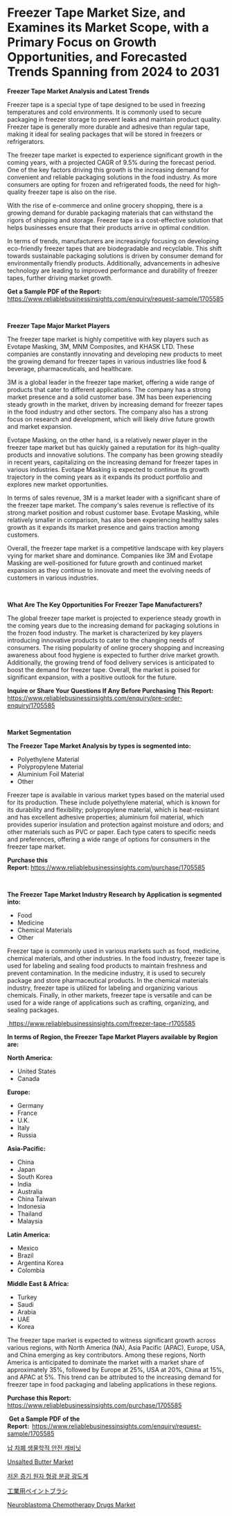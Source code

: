 <p><h1>Freezer Tape Market Size, and Examines its Market Scope, with a Primary Focus on Growth Opportunities, and Forecasted Trends Spanning from 2024 to 2031</h1></p><p><strong>Freezer Tape Market Analysis and Latest Trends</strong></p>
<p><p>Freezer tape is a special type of tape designed to be used in freezing temperatures and cold environments. It is commonly used to secure packaging in freezer storage to prevent leaks and maintain product quality. Freezer tape is generally more durable and adhesive than regular tape, making it ideal for sealing packages that will be stored in freezers or refrigerators.</p><p>The freezer tape market is expected to experience significant growth in the coming years, with a projected CAGR of 9.5% during the forecast period. One of the key factors driving this growth is the increasing demand for convenient and reliable packaging solutions in the food industry. As more consumers are opting for frozen and refrigerated foods, the need for high-quality freezer tape is also on the rise.</p><p>With the rise of e-commerce and online grocery shopping, there is a growing demand for durable packaging materials that can withstand the rigors of shipping and storage. Freezer tape is a cost-effective solution that helps businesses ensure that their products arrive in optimal condition.</p><p>In terms of trends, manufacturers are increasingly focusing on developing eco-friendly freezer tapes that are biodegradable and recyclable. This shift towards sustainable packaging solutions is driven by consumer demand for environmentally friendly products. Additionally, advancements in adhesive technology are leading to improved performance and durability of freezer tapes, further driving market growth.</p></p>
<p><strong>Get a Sample PDF of the Report:&nbsp;</strong> <a href="https://www.reliablebusinessinsights.com/enquiry/request-sample/1705585">https://www.reliablebusinessinsights.com/enquiry/request-sample/1705585</a></p>
<p>&nbsp;</p>
<p><strong>Freezer Tape Major Market Players</strong></p>
<p><p>The freezer tape market is highly competitive with key players such as Evotape Masking, 3M, MNM Composites, and KHASK LTD. These companies are constantly innovating and developing new products to meet the growing demand for freezer tapes in various industries like food & beverage, pharmaceuticals, and healthcare.</p><p>3M is a global leader in the freezer tape market, offering a wide range of products that cater to different applications. The company has a strong market presence and a solid customer base. 3M has been experiencing steady growth in the market, driven by increasing demand for freezer tapes in the food industry and other sectors. The company also has a strong focus on research and development, which will likely drive future growth and market expansion.</p><p>Evotape Masking, on the other hand, is a relatively newer player in the freezer tape market but has quickly gained a reputation for its high-quality products and innovative solutions. The company has been growing steadily in recent years, capitalizing on the increasing demand for freezer tapes in various industries. Evotape Masking is expected to continue its growth trajectory in the coming years as it expands its product portfolio and explores new market opportunities.</p><p>In terms of sales revenue, 3M is a market leader with a significant share of the freezer tape market. The company's sales revenue is reflective of its strong market position and robust customer base. Evotape Masking, while relatively smaller in comparison, has also been experiencing healthy sales growth as it expands its market presence and gains traction among customers.</p><p>Overall, the freezer tape market is a competitive landscape with key players vying for market share and dominance. Companies like 3M and Evotape Masking are well-positioned for future growth and continued market expansion as they continue to innovate and meet the evolving needs of customers in various industries.</p></p>
<p>&nbsp;</p>
<p><strong>What Are The Key Opportunities For Freezer Tape Manufacturers?</strong></p>
<p><p>The global freezer tape market is projected to experience steady growth in the coming years due to the increasing demand for packaging solutions in the frozen food industry. The market is characterized by key players introducing innovative products to cater to the changing needs of consumers. The rising popularity of online grocery shopping and increasing awareness about food hygiene is expected to further drive market growth. Additionally, the growing trend of food delivery services is anticipated to boost the demand for freezer tape. Overall, the market is poised for significant expansion, with a positive outlook for the future.</p></p>
<p><strong>Inquire or Share Your Questions If Any Before Purchasing This Report:</strong> <a href="https://www.reliablebusinessinsights.com/enquiry/pre-order-enquiry/1705585">https://www.reliablebusinessinsights.com/enquiry/pre-order-enquiry/1705585</a></p>
<p>&nbsp;</p>
<p><strong>Market Segmentation</strong></p>
<p><strong>The Freezer Tape Market Analysis by types is segmented into:</strong></p>
<p><ul><li>Polyethylene Material</li><li>Polypropylene Material</li><li>Aluminium Foil Material</li><li>Other</li></ul></p>
<p><p>Freezer tape is available in various market types based on the material used for its production. These include polyethylene material, which is known for its durability and flexibility; polypropylene material, which is heat-resistant and has excellent adhesive properties; aluminium foil material, which provides superior insulation and protection against moisture and odors; and other materials such as PVC or paper. Each type caters to specific needs and preferences, offering a wide range of options for consumers in the freezer tape market.</p></p>
<p><strong>Purchase this Report:&nbsp;</strong><a href="https://www.reliablebusinessinsights.com/purchase/1705585">https://www.reliablebusinessinsights.com/purchase/1705585</a></p>
<p>&nbsp;</p>
<p><strong>The Freezer Tape Market Industry Research by Application is segmented into:</strong></p>
<p><ul><li>Food</li><li>Medicine</li><li>Chemical Materials</li><li>Other</li></ul></p>
<p><p>Freezer tape is commonly used in various markets such as food, medicine, chemical materials, and other industries. In the food industry, freezer tape is used for labeling and sealing food products to maintain freshness and prevent contamination. In the medicine industry, it is used to securely package and store pharmaceutical products. In the chemical materials industry, freezer tape is utilized for labeling and organizing various chemicals. Finally, in other markets, freezer tape is versatile and can be used for a wide range of applications such as crafting, organizing, and sealing packages.</p></p>
<p><a href="https://www.reliablebusinessinsights.com/freezer-tape-r1705585">&nbsp;https://www.reliablebusinessinsights.com/freezer-tape-r1705585</a></p>
<p><strong>In terms of Region, the Freezer Tape Market Players available by Region are:</strong></p>
<p>
    <p> <strong> North America: </strong>
        <ul>
            <li>United States</li>
            <li>Canada</li>
        </ul>
        </p> 
    <p> <strong> Europe: </strong>
        <ul>
            <li>Germany</li>
            <li>France</li>
            <li>U.K.</li>
            <li>Italy</li>
            <li>Russia</li>
        </ul>
        </p> 
    <p> <strong> Asia-Pacific: </strong>
        <ul>
            <li>China</li>
            <li>Japan</li>
            <li>South Korea</li>
            <li>India</li>
            <li>Australia</li>
            <li>China Taiwan</li>
            <li>Indonesia</li>
            <li>Thailand</li>
            <li>Malaysia</li>
        </ul>
        </p> 
    <p> <strong> Latin America: </strong>
        <ul>
            <li>Mexico</li>
            <li>Brazil</li>
            <li>Argentina Korea</li>
            <li>Colombia</li>
        </ul>
        </p> 
    <p> <strong> Middle East & Africa: </strong>
        <ul>
            <li>Turkey</li>
            <li>Saudi</li>
            <li>Arabia</li>
            <li>UAE</li>
            <li>Korea</li>
        </ul>
    </p>
    </p>
<p><p>The freezer tape market is expected to witness significant growth across various regions, with North America (NA), Asia Pacific (APAC), Europe, USA, and China emerging as key contributors. Among these regions, North America is anticipated to dominate the market with a market share of approximately 35%, followed by Europe at 25%, USA at 20%, China at 15%, and APAC at 5%. This trend can be attributed to the increasing demand for freezer tape in food packaging and labeling applications in these regions.</p></p>
<p><strong>Purchase this Report: </strong><a href="https://www.reliablebusinessinsights.com/purchase/1705585">https://www.reliablebusinessinsights.com/purchase/1705585</a></p>
<p>&nbsp;<strong>Get a Sample PDF of the Report:&nbsp;&nbsp;</strong><a href="https://www.reliablebusinessinsights.com/enquiry/request-sample/1705585">https://www.reliablebusinessinsights.com/enquiry/request-sample/1705585</a></p>
<p><strong></strong></p>
<p><p><a href="https://github.com/hxzi07639916/Market-Research-Report-List-2/blob/main/3231832109714.md">납 차폐 생물학적 안전 캐비닛</a></p><p><a href="https://issuu.com/reportprime-2/docs/unsalted-butter-market-size-2030.pptx">Unsalted Butter Market</a></p><p><a href="https://github.com/Hubertstyenger6685/Market-Research-Report-List-2/blob/main/3186388109715.md">저온 증기 원자 형광 분광 광도계</a></p><p><a href="https://github.com/schmahlson/Market-Research-Report-List-2/blob/main/2419186125064.md">工業用ペイントブラシ</a></p><p><a href="https://github.com/kosella/Market-Research-Report-List-3/blob/main/neuroblastoma-chemotherapy-drugs-market.md">Neuroblastoma Chemotherapy Drugs Market</a></p></p>
